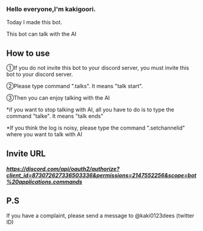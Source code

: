 ### Hello everyone,I'm kakigoori.
Today I made this bot.

This bot can talk with the AI

## How to use
①If you do not invite this bot to your discord server, you must invite this bot to your discord server.

②Please type command ".talks". It means "talk start".

③Then you can enjoy talking with the AI

*if you want to stop talking with AI, all you have to do is to type the command "talke". It means "talk ends"

*If you think the log is noisy, please type the command ".setchannelid" where you want to talk with AI
## Invite URL

##### https://discord.com/api/oauth2/authorize?client_id=873072627336503336&permissions=2147552256&scope=bot%20applications.commands

## P.S
If you have a complaint, please send a message to @kaki0123dees (twitter ID)
